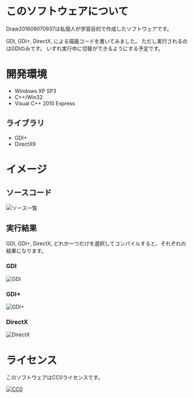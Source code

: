 ﻿# このソフトウェアについて #

Draw201608070937は私個人が学習目的で作成したソフトウェアです。

GDI, GDI+, DirectX, による描画コードを書いてみました。
ただし実行されるのはGDIのみです。
いずれ実行中に切替ができるようにする予定です。

# 開発環境 #

* Windows XP SP3
* C++/Win32
* Visual C++ 2010 Express

## ライブラリ ##

* GDI+
* DirectX9

# イメージ #

## ソースコード ##

![ソース一覧](https://cdn-ak.f.st-hatena.com/images/fotolife/y/ytyaru/20160807/20160807131106.png)

## 実行結果 ##

GDI, GDI+, DirectX, どれか一つだけを選択してコンパイルすると、それぞれの結果になります。

### GDI ###

![GDI](https://cdn-ak.f.st-hatena.com/images/fotolife/y/ytyaru/20160807/20160807131721.png)

### GDI+ ###

![GDI+](https://cdn-ak.f.st-hatena.com/images/fotolife/y/ytyaru/20160807/20160807131654.png)

### DirectX ###

![DirectX](https://cdn-ak.f.st-hatena.com/images/fotolife/y/ytyaru/20160807/20160807131446.png)

# ライセンス #

このソフトウェアはCC0ライセンスです。

[![CC0](http://i.creativecommons.org/p/zero/1.0/88x31.png "CC0")](http://creativecommons.org/publicdomain/zero/1.0/deed.ja)
